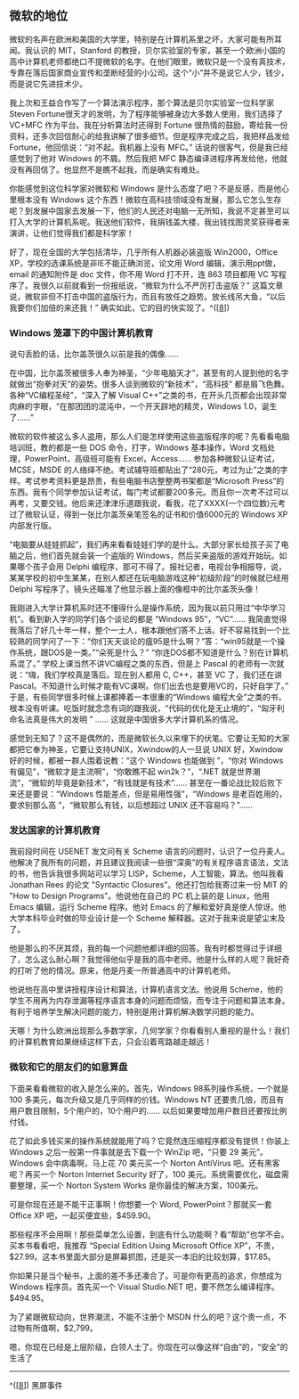 ## 微软的地位

微软的名声在欧洲和美国的大学里，特别是在计算机系里之坏，大家可能有所耳闻。我认识的
MIT，Stanford
的教授，贝尔实验室的专家，甚至一个欧洲小国的高中计算机老师都绝口不提微软的名字。在他们眼里，微软只是一个没有真技术，专靠在落后国家商业宣传和垄断经营的小公司。这个“小”并不是说它人少，钱少，而是说它先进技术少。

我上次和王益合作写了一个算法演示程序，那个算法是贝尔实验室一位科学家Steven
Fortune很天才的发明，为了程序能够被身边大多数人使用，我们选择了 VC+MFC
作为平台。我在分析算法时还得到 Fortune
很热情的鼓励，寄给我一份资料，还多次回信耐心的给我讲解了很多细节。但是程序完成之后，我把样品发给
Fortune，他回信说：“对不起。我机器上没有 MFC。”
话说的很客气，但是我已经感觉到了他对 Windows 的不屑。然后我把 MFC
静态编译进程序再发给他，他就没有再回信了。他显然不是瞧不起我，而是确实有难处。

你能感觉到这位科学家对微软和 Windows
是什么态度了吧？不是反感，而是他心里根本没有 Windows
这个东西！微软在高科技领域没有发展，那么它怎么生存呢？到发展中国家去发展一下，他们的人民还对电脑一无所知，我说不定甚至可以打入大学的计算机系呢。我送他们软件，我捐钱盖大楼，我出钱找图灵奖获得者来演讲，让他们觉得我们都是科学家！

好了，现在全国的大学包括清华，几乎所有人机器必装盗版 Win2000，Office
XP，学校的选课系统是非IE不能正确浏览，论文用 Word
编辑，演示用ppt做，email 的通知附件是 doc 文件，你不用 Word 打不开，连
863 项目都用 VC
写程序了。我很久以前就看到一份报纸说，“微软为什么不严厉打击盗版？”
这篇文章说，微软非但不打击中国的盗版行为，而且有放任之趋势。放长线吊大鱼，“以后我要你们加倍的来还我！”
确实如此，它的目的快实现了。^(\[[8](#ftn.id3052036)\])

### Windows 笼罩下的中国计算机教育

说句丢脸的话，比尔盖茨很久以前是我的偶像……

在中国，比尔盖茨被很多人奉为神圣，“少年电脑天才”，甚至有的人提到他的名字就做出“抱拳对天”的姿势。很多人谈到微软的“新技术”，“高科技”
都是眉飞色舞。各种“VC编程圣经”，“深入了解 Visual
C++”之类的书，在开头几页都会出现非常肉麻的字眼，“在那团团的混沌中，一个开天辟地的精灵，Windows
1.0，诞生了……”

微软的软件被这么多人盗用，那么人们是怎样使用这些盗版程序的呢？先看看电脑培训班，教的都是一些
DOS 命令，打字，Windows 基本操作，Word
文档处理，PowerPoint，高级班可能有 Excel，Access……
参加各种微软认证考试，MCSE，MSDE
的人络绎不绝。考试辅导班都贴出了“280元，考过为止”之类的字样。考试参考资料更是昂贵，有些电脑书店整整两书架都是“Microsoft
Press”的东西。我有个同学参加认证考试，每门考试都要200多元。而且你一次考不过可以再考，又要交钱。他后来还津津乐道跟我说，看我，花了XXXX(一个四位数)元考过了微软认证，得到一张比尔盖茨亲笔签名的证书和价值6000元的
Windows XP 内部发行版。

“电脑要从娃娃抓起”，我们再来看看娃娃们学的是什么。大部分家长给孩子买了电脑之后，他们首先就会装一个盗版的
Windows，然后买来盗版的游戏开始玩。如果哪个孩子会用 Delphi
编程序，那可不得了。报社记者，电视台争相报导，说，某某学校的初中生某某，在别人都还在玩电脑游戏这种“初级阶段”的时候就已经用
Delphi 写程序了。镜头还瞄准了他显示器上面的像框中的比尔盖茨头像！

我刚进入大学计算机系时还不懂得什么是操作系统，因为我以前只用过“中华学习机”。看到新入学的同学们各个谈论的都是
“Windows 95”，“VC”……
我简直觉得我落后了好几十年一样，整个一土人，根本跟他们答不上话。好不容易找到一个比较熟的同学问了一下：“你们天天谈论的瘟95是什么啊？”答：“win95就是一个操作系统，跟DOS是一类。”“朵死是什么？”
“你连DOS都不知道是什么？别在计算机系混了。”
学校上课当然不讲VC编程之类的东西，但是上 Pascal
的老师有一次就说：“嗨，我们学校真是落后。现在别人都用 C, C++，甚至 VC
了，我们还在讲
Pascal。不知道什么时候才能有VC课啊。你们出去也是要用VC的，只好自学了。”
于是，有些同学很多时候上课都捧着一本很重的“Windows
编程大全”之类的书，根本没有听课。吃饭时就念念有词的跟我说，“代码的优化是无止境的”，“匈牙利命名法真是伟大的发明
” …… 这就是中国很多大学计算机系的情况。

感觉到无知了？这不是偶然的，而是微软长久以来埋下的伏笔。它要让无知的大家都把它奉为神圣，它要让支持UNIX，Xwindow的人一旦说
UNIX 好，Xwindow 好的时候，都被一群人围着说教：“这个 Windows 也能做到
”，“你对 Windows 有偏见”，“微软才是主流啊”，“你敢瞧不起 win2k？”，“.NET
就是世界潮流”，“微软的毕竟是新技术”，“有钱就是有技术”……
甚至在一番论战比较后败下来还是要说：“Windows
性能差点，但是易用性强”，“Windows 是老百姓用的，要求别那么高
”，“微软那么有钱，以后想超过 UNIX 还不容易吗？”……

### 发达国家的计算机教育

我前段时间在 USENET 发文问有关 Scheme
语言的问题时，认识了一位丹麦人。他解决了我所有的问题，并且建议我阅读一些很“深奥”的有关程序语言语法，文法的书，他告诉我很多网站可以学习
LISP，Scheme，人工智能，算法。他叫我看 Jonathan Rees 的论文 "Syntactic
Closures"。他还打包给我寄过来一份 MIT 的 "How to Design
Programs"。他说他在自己的 PC 机上装的是 Linux，他用 Emacs 编辑，运行
Scheme 程序。他对 Emacs
的了解和爱好真是使人惊讶。他大学本科毕业时做的毕业设计是一个 Scheme
解释器。这对于我来说是望尘末及了。

他是那么的不厌其烦，我的每一个问题他都详细的回答。我有时都觉得过于详细了，怎么这么耐心啊？我觉得他似乎是我的高中老师。他是什么样的人呢？我好奇的打听了他的情况。原来，他是丹麦一所普通高中的计算机老师。

他说他在高中里讲授程序设计和算法，计算机语言文法。他说用
Scheme，他的学生不用再为内存泄漏等程序语言本身的问题而烦恼，而专注于问题和算法本身。有利于培养学生解决问题的能力，特别是用计算机解决数学问题的能力。

天哪！为什么欧洲出现那么多数学家，几何学家？你看看别人重视的是什么！我们的计算机教育如果继续这样下去，只会沿着弯路越走越远！

### 微软和它的朋友们的如意算盘

下面来看看微软的收入是怎么来的。首先，Windows 98系列操作系统，一个就是
100 多美元，每次升级又是几乎同样的价钱。Windows NT
还要贵几倍，而且有用户数目限制，5个用户的，10个用户的……
以后如果要增加用户数目还要按比例付钱。

花了如此多钱买来的操作系统就能用了吗？它竟然连压缩程序都没有提供！你装上
Windows 之后一般第一件事就是去下载一个 WinZip 吧，“只要 29
美元”。Windows 会中病毒啊，马上花 70 美元买一个 Norton AntiVirus
吧。还有黑客呢？再买一个 Norton Internet Security 好了，100
美元。系统需要优化，磁盘需要整理，买一个 Norton System Works
是你最佳的解决方案，100美元。

可是你现在还是不能干正事啊！你想要一个 Word, PowerPoint？那就买一套
Office XP 吧，一起买便宜些，\$459.90。

那些程序不会用啊！那些菜单怎么设置，到底有什么功能啊？看“帮助”也学不会。买本书看看吧，我推荐
“Special Edition Using Microsoft Office
XP”，不贵，\$27.99。这本书里面大部分是屏幕抓图，还是买一本旧的比较划算，\$17.85。

你如果只是当个秘书，上面的差不多还凑合了。可是你有更高的追求，你想成为
Windows 程序员。首先买一个 Visual Studio.NET
吧，要不然怎么编译程序。\$494.95。

为了紧跟微软动向，世界潮流，不能不注册个 MSDN
什么的吧？这个贵一点，不过物有所值啊，\$2,799。

嗯，你现在已经是上层阶级，白领人士了。你现在可以像这样“自由”的，“安全”的生活了

---

^(\[[8](#id3052036)\]) 黑屏事件
